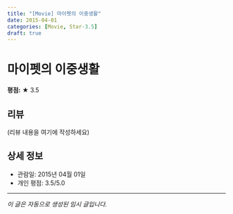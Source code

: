 ```yaml
---
title: "[Movie] 마이펫의 이중생활"
date: 2015-04-01
categories: [Movie, Star-3.5]
draft: true
---
```


# 마이펫의 이중생활

**평점:** ★ 3.5

## 리뷰

(리뷰 내용을 여기에 작성하세요)

## 상세 정보

- 관람일: 2015년 04월 01일
- 개인 평점: 3.5/5.0

---

*이 글은 자동으로 생성된 임시 글입니다.*
